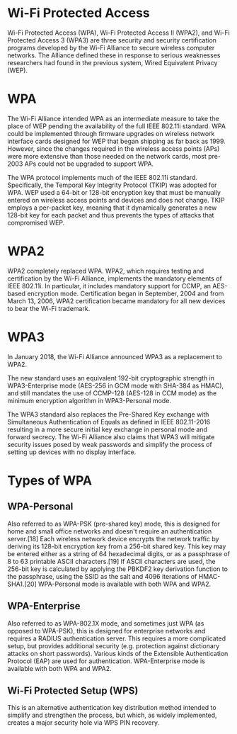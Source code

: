 # Wi-Fi Protected Access

Wi-Fi Protected Access (WPA), Wi-Fi Protected Access II (WPA2), and Wi-Fi Protected Access 3 (WPA3) are three security and security certification programs developed by the Wi-Fi Alliance to secure wireless computer networks. The Alliance defined these in response to serious weaknesses researchers had found in the previous system, Wired Equivalent Privacy (WEP).

# WPA

The Wi-Fi Alliance intended WPA as an intermediate measure to take the place of WEP pending the availability of the full IEEE 802.11i standard. WPA could be implemented through firmware upgrades on wireless network interface cards designed for WEP that began shipping as far back as 1999. However, since the changes required in the wireless access points (APs) were more extensive than those needed on the network cards, most pre-2003 APs could not be upgraded to support WPA. 

The WPA protocol implements much of the IEEE 802.11i standard. Specifically, the Temporal Key Integrity Protocol (TKIP) was adopted for WPA. WEP used a 64-bit or 128-bit encryption key that must be manually entered on wireless access points and devices and does not change. TKIP employs a per-packet key, meaning that it dynamically generates a new 128-bit key for each packet and thus prevents the types of attacks that compromised WEP.

# WPA2

WPA2 completely replaced WPA. WPA2, which requires testing and certification by the Wi-Fi Alliance, implements the mandatory elements of IEEE 802.11i. In particular, it includes mandatory support for CCMP, an AES-based encryption mode. Certification began in September, 2004 and from March 13, 2006, WPA2 certification became mandatory for all new devices to bear the Wi-Fi trademark.

# WPA3

In January 2018, the Wi-Fi Alliance announced WPA3 as a replacement to WPA2.

The new standard uses an equivalent 192-bit cryptographic strength in WPA3-Enterprise mode (AES-256 in GCM mode with SHA-384 as HMAC), and still mandates the use of CCMP-128 (AES-128 in CCM mode) as the minimum encryption algorithm in WPA3-Personal mode.

The WPA3 standard also replaces the Pre-Shared Key exchange with Simultaneous Authentication of Equals as defined in IEEE 802.11-2016 resulting in a more secure initial key exchange in personal mode and forward secrecy. The Wi-Fi Alliance also claims that WPA3 will mitigate security issues posed by weak passwords and simplify the process of setting up devices with no display interface.

# Types of WPA

## WPA-Personal
  
Also referred to as WPA-PSK (pre-shared key) mode, this is designed for home and small office networks and doesn't require an authentication server.[18] Each wireless network device encrypts the network traffic by deriving its 128-bit encryption key from a 256-bit shared key. This key may be entered either as a string of 64 hexadecimal digits, or as a passphrase of 8 to 63 printable ASCII characters.[19] If ASCII characters are used, the 256-bit key is calculated by applying the PBKDF2 key derivation function to the passphrase, using the SSID as the salt and 4096 iterations of HMAC-SHA1.[20] WPA-Personal mode is available with both WPA and WPA2.

## WPA-Enterprise

Also referred to as WPA-802.1X mode, and sometimes just WPA (as opposed to WPA-PSK), this is designed for enterprise networks and requires a RADIUS authentication server. This requires a more complicated setup, but provides additional security (e.g. protection against dictionary attacks on short passwords). Various kinds of the Extensible Authentication Protocol (EAP) are used for authentication. WPA-Enterprise mode is available with both WPA and WPA2.

## Wi-Fi Protected Setup (WPS)

This is an alternative authentication key distribution method intended to simplify and strengthen the process, but which, as widely implemented, creates a major security hole via WPS PIN recovery.
